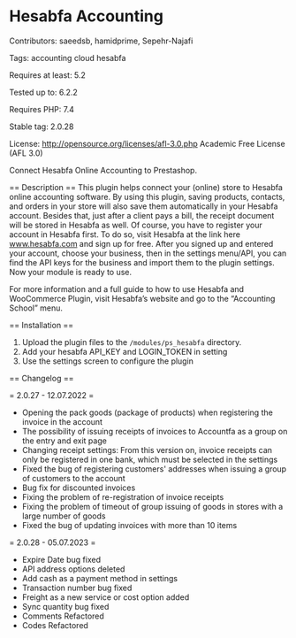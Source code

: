 #  Hesabfa Accounting 

Contributors: saeedsb, hamidprime, Sepehr-Najafi

Tags: accounting cloud hesabfa

Requires at least: 5.2

Tested up to: 6.2.2

Requires PHP: 7.4

Stable tag: 2.0.28

License: http://opensource.org/licenses/afl-3.0.php  Academic Free License (AFL 3.0)


Connect Hesabfa Online Accounting to Prestashop.

== Description ==
This plugin helps connect your (online) store to Hesabfa online accounting software. By using this plugin, saving products, contacts, and orders in your store will also save them automatically in your Hesabfa account. Besides that, just after a client pays a bill, the receipt document will be stored in Hesabfa as well. Of course, you have to register your account in Hesabfa first. To do so, visit Hesabfa at the link here www.hesabfa.com and sign up for free. After you signed up and entered your account, choose your business, then in the settings menu/API, you can find the API keys for the business and import them to the plugin settings. Now your module is ready to use.

For more information and a full guide to how to use Hesabfa and WooCommerce Plugin, visit Hesabfa’s website and go to the “Accounting School” menu.

== Installation ==
1. Upload the plugin files to the `/modules/ps_hesabfa` directory.
2. Add your hesabfa API_KEY and LOGIN_TOKEN in setting
3. Use the settings screen to configure the plugin

== Changelog ==

= 2.0.27 - 12.07.2022 =
* Opening the pack goods (package of products) when registering the invoice in the account
* The possibility of issuing receipts of invoices to Accountfa as a group on the entry and exit page
* Changing receipt settings: From this version on, invoice receipts can only be registered in one bank, which must be selected in the settings
* Fixed the bug of registering customers' addresses when issuing a group of customers to the account
* Bug fix for discounted invoices
* Fixing the problem of re-registration of invoice receipts
* Fixing the problem of timeout of group issuing of goods in stores with a large number of goods
* Fixed the bug of updating invoices with more than 10 items

= 2.0.28 - 05.07.2023 =
* Expire Date bug fixed
* API address options deleted
* Add cash as a payment method in settings
* Transaction number bug fixed
* Freight as a new service or cost option added
* Sync quantity bug fixed
* Comments Refactored
* Codes Refactored